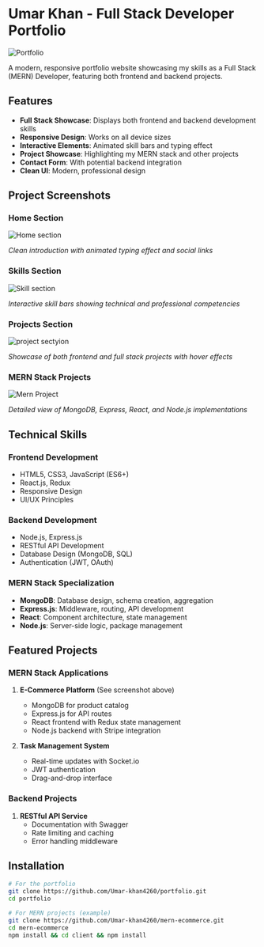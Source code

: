 # Umar Khan - Full Stack Developer Portfolio

 ![Portfolio](https://github.com/user-attachments/assets/170b4ce3-7a1e-4d89-931e-dd70c8f7c562)
<!-- Main portfolio screenshot -->

A modern, responsive portfolio website showcasing my skills as a Full Stack (MERN) Developer, featuring both frontend and backend projects.

## Features

- **Full Stack Showcase**: Displays both frontend and backend development skills
- **Responsive Design**: Works on all device sizes
- **Interactive Elements**: Animated skill bars and typing effect
- **Project Showcase**: Highlighting my MERN stack and other projects
- **Contact Form**: With potential backend integration
- **Clean UI**: Modern, professional design

## Project Screenshots

### Home Section
![Home section](https://github.com/user-attachments/assets/7e4737b5-fad5-4853-bcc3-82ad272a8e6f)
 
*Clean introduction with animated typing effect and social links*

### Skills Section
![Skill section](https://github.com/user-attachments/assets/7d0d2a47-f923-4bcf-8ede-1614d6146c0b)

*Interactive skill bars showing technical and professional competencies*

### Projects Section
![project sectyion](https://github.com/user-attachments/assets/6ce1b33e-ec75-48f1-8e78-acc7d85d6bf6)

*Showcase of both frontend and full stack projects with hover effects*

### MERN Stack Projects
![Mern Project](https://github.com/user-attachments/assets/ec7e92a1-c3b8-41a4-8b72-bd9ca7386820)

*Detailed view of MongoDB, Express, React, and Node.js implementations*

## Technical Skills

### Frontend Development
- HTML5, CSS3, JavaScript (ES6+)
- React.js, Redux
- Responsive Design
- UI/UX Principles

### Backend Development
- Node.js, Express.js
- RESTful API Development
- Database Design (MongoDB, SQL)
- Authentication (JWT, OAuth)

### MERN Stack Specialization
- **MongoDB**: Database design, schema creation, aggregation
- **Express.js**: Middleware, routing, API development
- **React**: Component architecture, state management
- **Node.js**: Server-side logic, package management

## Featured Projects

### MERN Stack Applications
1. **E-Commerce Platform** (See screenshot above)
   - MongoDB for product catalog
   - Express.js for API routes
   - React frontend with Redux state management
   - Node.js backend with Stripe integration

2. **Task Management System**
   - Real-time updates with Socket.io
   - JWT authentication
   - Drag-and-drop interface

### Backend Projects
1. **RESTful API Service** 
   - Documentation with Swagger
   - Rate limiting and caching
   - Error handling middleware

## Installation

```bash
# For the portfolio
git clone https://github.com/Umar-khan4260/portfolio.git
cd portfolio

# For MERN projects (example)
git clone https://github.com/Umar-khan4260/mern-ecommerce.git
cd mern-ecommerce
npm install && cd client && npm install
